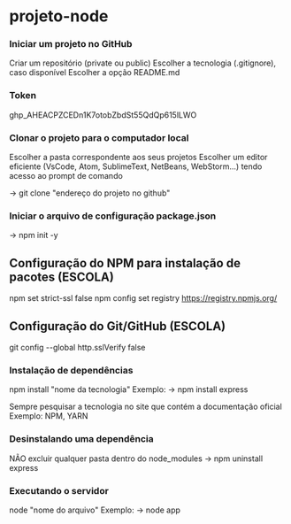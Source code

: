 # projeto-node
 
### Iniciar um projeto no GitHub
Criar um repositório (private ou public)
Escolher a tecnologia (.gitignore), caso disponível
Escolher a opção README.md

### Token
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
 
### Clonar o projeto para o computador local
Escolher a pasta correspondente aos seus projetos
Escolher um editor eficiente (VsCode, Atom, SublimeText, NetBeans, WebStorm...) tendo acesso ao prompt de comando
 
-> git clone "endereço do projeto no github"
 
### Iniciar o arquivo de configuração package.json
-> npm init -y
 
## Configuração do NPM para instalação de pacotes (ESCOLA)
npm set strict-ssl false
npm config set registry https://registry.npmjs.org/
 
## Configuração do Git/GitHub (ESCOLA)
git config --global http.sslVerify false
 
### Instalação de dependências
npm install "nome da tecnologia"
Exemplo: 
-> npm install express
 
Sempre pesquisar a tecnologia no site que contém a documentação oficial 
Exemplo: NPM, YARN
 
### Desinstalando uma dependência
NÃO excluir qualquer pasta dentro do node_modules
-> npm uninstall express
 
### Executando o servidor
node "nome do arquivo"
Exemplo:
-> node app 